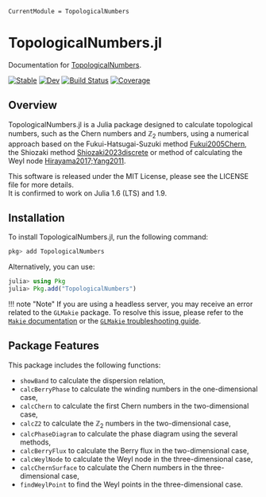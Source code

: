 ```@meta
CurrentModule = TopologicalNumbers
```

# TopologicalNumbers.jl

Documentation for [TopologicalNumbers](https://github.com/KskAdch/TopologicalNumbers.jl).



[![Stable](https://img.shields.io/badge/docs-stable-blue.svg)](https://KskAdch.github.io/TopologicalNumbers.jl/stable/)
[![Dev](https://img.shields.io/badge/docs-dev-blue.svg)](https://KskAdch.github.io/TopologicalNumbers.jl/dev/)
[![Build Status](https://github.com/KskAdch/TopologicalNumbers.jl/actions/workflows/CI.yml/badge.svg?branch=main)](https://github.com/KskAdch/TopologicalNumbers.jl/actions/workflows/CI.yml?query=branch%3Amain)
[![Coverage](https://codecov.io/gh/KskAdch/TopologicalNumbers.jl/branch/main/graph/badge.svg)](https://codecov.io/gh/KskAdch/TopologicalNumbers.jl)

## Overview

TopologicalNumbers.jl is a Julia package designed to calculate topological numbers, such as the Chern numbers and $\mathbb{Z}_2$ numbers, 
using a numerical approach based on the Fukui-Hatsugai-Suzuki method [Fukui2005Chern](@cite), the Shiozaki method [Shiozaki2023discrete](@cite) or method of calculating the Weyl node [Hirayama2017;Yang2011](@cite).

This software is released under the MIT License, please see the LICENSE file for more details.  
It is confirmed to work on Julia 1.6 (LTS) and 1.9.


## Installation

To install TopologicalNumbers.jl, run the following command:

```julia
pkg> add TopologicalNumbers
```

Alternatively, you can use:

```julia
julia> using Pkg
julia> Pkg.add("TopologicalNumbers")
```

!!! note "Note"
    If you are using a headless server, you may receive an error related to the `GLMakie` package. To resolve this issue, please refer to the [`Makie` documentation](https://docs.makie.org/stable/documentation/headless/) or the [`GLMakie` troubleshooting guide](https://github.com/MakieOrg/Makie.jl/tree/master/GLMakie#troubleshooting-opengl).



## Package Features

This package includes the following functions:

- `showBand` to calculate the dispersion relation,
- `calcBerryPhase` to calculate the winding numbers in the one-dimensional case,
- `calcChern` to calculate the first Chern numbers in the two-dimensional case,
- `calcZ2` to calculate the $\mathbb{Z}_2$ numbers in the two-dimensional case,
- `calcPhaseDiagram` to calculate the phase diagram using the several methods,
- `calcBerryFlux` to calculate the Berry flux in the two-dimensional case,
- `calcWeylNode` to calculate the Weyl node in the three-dimensional case,
- `calcChernSurface` to calculate the Chern numbers in the three-dimensional case,
- `findWeylPoint` to find the Weyl points in the three-dimensional case.